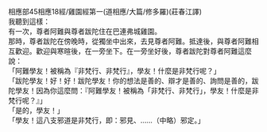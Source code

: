 相應部45相應18經/雞園經第一(道相應/大篇/修多羅)(莊春江譯)  
我聽到這樣：  
有一次，尊者阿難與尊者跋陀住在巴連弗城雞園。  
那時，尊者跋陀在傍晚時，從獨坐中出來，去見尊者阿難。抵達後，與尊者阿難相互歡迎。歡迎與寒暄後，在一旁坐下。在一旁坐好後，尊者跋陀對尊者阿難這麼說：  
「阿難學友！被稱為『非梵行、非梵行』，學友！什麼是非梵行呢？」  
「跋陀學友！好！好！跋陀學友！你的想法是善的、辯才是善的、詢問是善的，跋陀學友！因為你這麼問：『阿難學友！被稱為「非梵行、非梵行」，學友！什麼是非梵行呢？』」  
「是的，學友！」  
「學友！這八支邪道是非梵行，即：邪見、……（中略）邪定。」  
  
  

